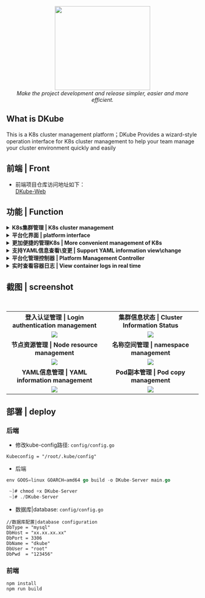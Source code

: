 <div style="text-align: center"></div>
  <p align="center">
  <img src="https://user-images.githubusercontent.com/42825450/201523059-ed28e427-e1b6-443a-8326-100460e6dec9.jpg" width="250px" height="220px">
      <br>
      <i>Make the project development and release simpler, easier and more efficient.</i>
  </p>
</div>



## What is DKube
This is a K8s cluster management platform；DKube Provides a wizard-style operation interface for K8s cluster management to help your team manage your cluster environment quickly and easily

## 前端 | Front
- 前端项目仓库访问地址如下：<br>
[DKube-Web](https://github.com/dqzboy/DKube-Web)

## 功能 | Function

<details>
  <summary><b> K8s集群管理 | K8s cluster management</b></summary>
</details>

<details>
  <summary><b> 平台化界面 | platform interface</b></summary>
</details>

<details>
  <summary><b> 更加便捷的管理K8s | More convenient management of K8s</b></summary>
</details>

<details>
  <summary><b> 支持YAML信息查看\变更 | Support YAML information view\change</b></summary>
</details>

<details>
  <summary><b> 平台化管理控制器 | Platform Management Controller</b></summary>
</details>

<details>
  <summary><b> 实时查看容器日志 | View container logs in real time</b></summary>
</details>

## 截图 | screenshot
<br/>
<table>
    <tr>
      <td width="50%" align="center"><b>登入认证管理 | Login authentication management</b></td>
      <td width="50%" align="center"><b>集群信息状态 | Cluster Information Status</b></td>
    </tr>
    <tr>
        <td width="50%" align="center"><img src="https://user-images.githubusercontent.com/42825450/193593148-4d258b30-b972-4583-b359-32978a8a8637.jpg?raw=true"></td>
        <td width="50%" align="center"><img src="https://user-images.githubusercontent.com/42825450/193593170-3373dabd-8d5d-4a01-a59f-49851f11f433.jpg?raw=true"></td>
    </tr>
    <tr>
      <td width="50%" align="center"><b>节点资源管理 | Node resource management</b></td>
      <td width="50%" align="center"><b>名称空间管理 | namespace management</b></td>
    </tr>
        <td width="50%" align="center"><img src="https://user-images.githubusercontent.com/42825450/193593569-daebc649-f6c4-45a2-88f6-2aa4860c3dea.jpg?raw=true"></td>
        <td width="50%" align="center"><img src="https://user-images.githubusercontent.com/42825450/193593579-e0539ab0-6b22-4060-b254-c6495fb87cbd.jpg?raw=true"></td>
    <tr>
    </tr>
    <tr>
      <td width="50%" align="center"><b>YAML信息管理 | YAML information management</b></td>
      <td width="50%" align="center"><b>Pod副本管理 | Pod copy management</b></td>
    </tr>
        <td width="50%" align="center"><img src="https://user-images.githubusercontent.com/42825450/193593867-4a98bd0f-a910-4b90-92e3-6a3164d0c241.jpg?raw=true"></td>
        <td width="50%" align="center"><img src="https://user-images.githubusercontent.com/42825450/193593871-ee004cb8-42cb-427a-a0cc-fa1e15e7d466.jpg?raw=true"></td>
    <tr>
    </tr>
</table>


## 部署 | deploy
### 后端
- 修改kube-config路径: `config/config.go`

```shell
Kubeconfig = "/root/.kube/config"
```

- 后端
```go
env GOOS=linux GOARCH=amd64 go build -o DKube-Server main.go

 ~]# chmod +x DKube-Server 
 ~]# ./DKube-Server
```

- 数据库|database: `config/config.go`
```shell
//数据库配置|database configuration
DbType = "mysql"
DbHost = "xx.xx.xx.xx"
DbPort = 3306
DbName = "dkube"
DbUser = "root"
DbPwd  = "123456"
```

### 前端
```shell
npm install
npm run build
```
